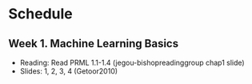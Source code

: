 # Schedule

## Week 1. Machine Learning Basics

* Reading: Read PRML 1.1-1.4 (jegou-bishopreadinggroup chap1 slide)
* Slides: 1, 2, 3, 4 (Getoor2010)
